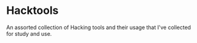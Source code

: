 # Hacktools

An assorted collection of Hacking tools and their usage that I've collected for study and use.

